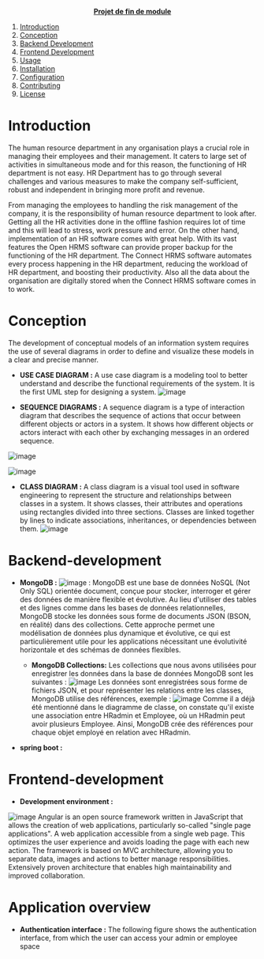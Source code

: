 <u><p align="center"><strong>Projet de fin de module</strong></p></u>
 

1. [Introduction](#introduction)
2. [Conception](#conception)
3. [Backend Development](#backend-development)
4. [Frontend Development](#frontend-development)
5. [Usage](#usage)
6. [Installation](#installation)
7. [Configuration](#configuration)
8. [Contributing](#contributing)
9. [License](#license)

# Introduction
The human resource department in any organisation plays a crucial role in managing their employees and their management. It caters to large set of activities in simultaneous mode and for this reason, the functioning of HR department is not easy. HR Department has to go through several challenges and various measures to make the company self-sufficient, robust and independent in bringing more profit and revenue.

From managing the employees to handling the risk management of the company, it is the responsibility of human resource department to look after. Getting all the HR activities done in the offline fashion requires lot of time and this will lead to stress, work pressure and error. On the other hand, implementation of an HR software comes with great help. With its vast features the Open HRMS software can provide proper backup for the functioning of the HR department. The Connect HRMS software automates every process happening in the HR department, reducing the workload of HR department, and boosting their productivity. Also all the data about the organisation are digitally stored when the Connect HRMS software comes in to work.

# Conception
The development of conceptual models of an information system requires the use of several diagrams in order to define and visualize these models in a clear and precise manner.

- __USE CASE DIAGRAM :__
A use case diagram is a modeling tool to better understand and describe the functional requirements of the system. It is the first UML step for designing a system.
![image](https://github.com/FatimaZohraHy/RH-web-app/assets/128602766/175cfa4f-14a3-4c54-a0aa-65bf7a68b508)


- __SEQUENCE DIAGRAMS :__
A sequence diagram is a type of interaction diagram that describes the sequence of actions that occur between different objects or actors in a system. It shows how different objects or actors interact with each other by exchanging messages in an ordered sequence.

![image](https://github.com/FatimaZohraHy/RH-web-app/assets/128602766/25d9314c-5fa9-4c23-be11-bdea9b2c2774)



![image](https://github.com/FatimaZohraHy/RH-web-app/assets/128602766/90a3c532-16f9-430d-8191-7a859b84589e)

- __CLASS DIAGRAM :__
A class diagram is a visual tool used in software engineering to represent the structure and relationships between classes in a system. It shows classes, their attributes and operations using rectangles divided into three sections. Classes are linked together by lines to indicate associations, inheritances, or dependencies between them.
![image](https://github.com/FatimaZohraHy/RH-web-app/assets/128602766/b5a2bc40-e740-48e2-b627-7e0657ab1f6a)
# Backend-development
- __MongoDB :__
  ![image](https://github.com/FatimaZohraHy/RH-web-app/assets/128602766/3cf82906-6a33-4c9c-9838-77752edba38b)  : MongoDB est une base de données NoSQL (Not Only SQL) orientée document, conçue pour stocker, interroger et gérer des données de manière flexible et évolutive. Au lieu d'utiliser des tables et des lignes comme dans les bases de données relationnelles, MongoDB stocke les données sous forme de documents JSON (BSON, en réalité) dans des collections. Cette approche permet une modélisation de données plus dynamique et évolutive, ce qui est particulièrement utile pour les applications nécessitant une évolutivité horizontale et des schémas de données flexibles.
  - __MongoDB Collections:__
    Les collections que nous avons utilisées pour enregistrer les données dans la base de données MongoDB sont les suivantes :
    ![image](https://github.com/FatimaZohraHy/RH-web-app/assets/128602766/6ba80dff-54e2-4b3a-960a-2841d4afbb15)
Les données sont enregistrées sous forme de fichiers JSON, et pour représenter les relations entre les classes, MongoDB utilise des références, exemple :
![image](https://github.com/FatimaZohraHy/RH-web-app/assets/128602766/d31cbdc9-bf13-457c-8986-a35fa2e3e803)
Comme il a déjà été mentionné dans le diagramme de classe, on constate qu'il existe une association entre HRadmin et Employee, où un HRadmin peut avoir plusieurs Employee. Ainsi, MongoDB crée des références pour chaque objet employé en relation avec HRadmin.

- __spring boot :__
# Frontend-development
- __Development environment :__
 
![image](https://github.com/FatimaZohraHy/RH-web-app/assets/118858857/c6ca085e-2a87-4bc8-b8bf-9c9991bb9075)
Angular is an open source framework written in JavaScript that allows the creation of web applications, particularly so-called "single page applications". A web application accessible from a single web page. This optimizes the user experience and avoids loading the page with each new action. The framework is based on MVC architecture, allowing you to separate data, images and actions to better manage responsibilities. Extensively proven architecture that enables high maintainability and improved collaboration.
# Application overview
- __Authentication interface :__
The following figure shows the authentication interface, from which the user can
access your admin or employee space

